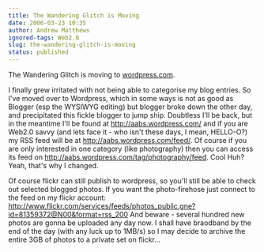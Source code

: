 ```yaml
---
title: The Wandering Glitch is Moving
date: 2006-03-23 10:35
author: Andrew Matthews
ignored-tags: Web2.0
slug: the-wandering-glitch-is-moving
status: published
---
```


The Wandering Glitch is moving to [wordpress.com](http://www.wordpress.com).

I finally grew irritated with not being able to categorise my blog entries. So I've moved over to Wordpress, which in some ways is not as good as Blogger (esp the WYSIWYG editing) but blogger broke down the other day, and precipitated this fickle blogger to jump ship. Doubtless I'll be back, but in the meantime I'll be found at <http://aabs.wordpress.com/> and if you are Web2.0 savvy (and lets face it - who isn't these days, I mean, HELLO-O?) my RSS feed will be at <http://aabs.wordpress.com/feed/>. Of course if you are only interested in one category (like photography) then you can access its feed on <http://aabs.wordpress.com/tag/photography/feed>. Cool Huh? Yeah, that's why I changed.

Of course flickr can still publish to wordpress, so you'll still be able to check out selected blogged photos. If you want the photo-firehose just connect to the feed on my flickr account: <http://www.flickr.com/services/feeds/photos_public.gne?id=81359372@N00&format=rss_200> And beware - several hundred new photos are gonna be uploaded any day now. I shall have braodband by the end of the day (with any luck up to 1MB/s) so I may decide to archive the entire 3GB of photos to a private set on flickr...
